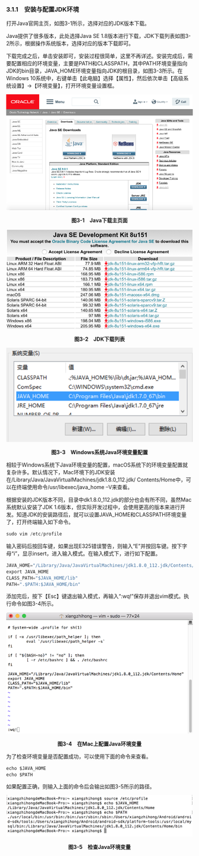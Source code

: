 ### 3.1.1　安装与配置JDK环境

打开Java官网主页，如图3-1所示，选择对应的JDK版本下载。

Java提供了很多版本，此处选择Java SE 1.8版本进行下载，JDK下载列表如图3-2所示，根据操作系统版本，选择对应的版本下载即可。

下载完成之后，单击安装即可，安装过程很简单，这里不再详述。安装完成后，需要配置相应的环境变量，主要是PATH和CLASSPATH，其中PATH环境变量指向JDK的bin目录，JAVA_HOME环境变量指向JDK的根目录，如图3-3所示。在Windows 10系统中，右键单击【此电脑】选择【属性】，然后依次单击【高级系统设置】→【环境变量】，打开环境变量设置框。

![18.png](../images/18.png)
<center class="my_markdown"><b class="my_markdown">图3-1　Java下载主页面</b></center>

![19.png](../images/19.png)
<center class="my_markdown"><b class="my_markdown">图3-2　JDK下载列表</b></center>

![20.png](../images/20.png)
<center class="my_markdown"><b class="my_markdown">图3-3　Windows系统Java环境变量配置</b></center>

相较于Windows系统下Java环境变量的配置，macOS系统下的环境变量配置就复杂许多。默认情况下，Mac环境下的JDK安装在/Library/Java/JavaVirtualMachines/jdk1.8.0_112.jdk/ Contents/Home中，可以在终端使用命令/usr/libexec/java_home –V来查看。

根据安装的JDK版本不同，目录中dk1.8.0_112.jdk的部分也会有所不同，虽然Mac系统默认安装了JDK 1.6版本，但实际开发过程中，会使用更高的版本来进行开发。知道JDK的安装路径后，就可以设置JAVA_HOME和CLASSPATH环境变量了，打开终端输入如下命令。

```python
sudo vim /etc/profile
```

输入密码后按回车键，如果出现E325错误警告，则输入“E”并按回车键。按下字母“i”，显示insert，进入输入模式。在输入模式下，进行如下配置。

```python
JAVA_HOME="/Library/Java/JavaVirtualMachines/jdk1.8.0_112.jdk/Contents/Home"
export JAVA_HOME
CLASS_PATH="$JAVA_HOME/lib"
PATH=".$PATH:$JAVA_HOME/bin"
```

添加完后，按下【Esc】键退出输入模式，再输入“:wq!”保存并退出vim模式。执行命令如图3-4所示。

![21.png](../images/21.png)
<center class="my_markdown"><b class="my_markdown">图3-4　在Mac上配置Java环境变量</b></center>

为了检查环境变量是否配置成功，可以使用下面的命令来查看。

```python
echo $JAVA_HOME 
echo $PATH
```

如果配置正确，则输入上面的命令后会输出如图3-5所示的路径。

![22.png](../images/22.png)
<center class="my_markdown"><b class="my_markdown">图3-5　检查Java环境变量</b></center>

